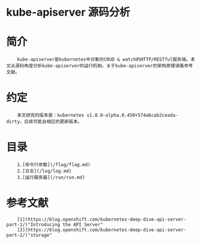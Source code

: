 kube-apiserver 源码分析
==========================================================
# 简介
        kube-apiserver是kubernetes中对象的CRUD & watch的HTTP/RESTful服务端。本文从源码角度分析kube-apiserver的运行机制。关于kube-apiserver的架构原理请看参考文献。
# 约定
        本文研究的版本是：kubernetes v1.8.0-alpha.0.450+574a6cab2ceada-dirty，后续可能会相应的更新版本。
# 目录
        1.[命令行参数](/flag/flag.md)
        2.[日志](/log/log.md)
        3.[运行服务器](/run/run.md)
# 参考文献
        [1](https://blog.openshift.com/kubernetes-deep-dive-api-server-part-1/)"Introducing the API Server"
        [2](https://blog.openshift.com/kubernetes-deep-dive-api-server-part-2/)"storage"